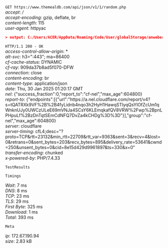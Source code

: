 `GET https://www.themealdb.com/api/json/v1/1/random.php`  
*accept*: */*  
*accept-encoding*: gzip, deflate, br  
*content-length*: 115  
*user-agent*: httpyac  
  
```json  
> output: C:/Users/ACER/AppData/Roaming/Code/User/globalStorage/anweber.vscode-httpyac/.httpyac/result6_receta.json  
```  
  
`HTTP/1.1 200 - OK`  
*access-control-allow-origin*: *  
*alt-svc*: h3=":443"; ma=86400  
*cf-cache-status*: DYNAMIC  
*cf-ray*: 909da37b8ad5f070-DFW  
*connection*: close  
*content-encoding*: br  
*content-type*: application/json  
*date*: Thu, 30 Jan 2025 01:20:17 GMT  
*nel*: {"success_fraction":0,"report_to":"cf-nel","max_age":604800}  
*report-to*: {"endpoints":[{"url":"https:\/\/a.nel.cloudflare.com\/report\/v4?s=tQATRXk9VF%2B%2B4fyLidnb4nqo3h2HyH1HawqSTlyqQsYIOfZcUm1qWnknUJy0UWCzULeE69mVNJa4SCsY6KLEmqkafQV8VRW%2Fwp%2BpnLPHpuLf%2BzDnTqtSEmCdNFQ7DvZa4kCHDg%3D%3D"}],"group":"cf-nel","max_age":604800}  
*server*: cloudflare  
*server-timing*: cfL4;desc="?proto=TCP&rtt=23132&min_rtt=22709&rtt_var=9363&sent=3&recv=4&lost=0&retrans=0&sent_bytes=203&recv_bytes=895&delivery_rate=53641&cwnd=250&unsent_bytes=0&cid=8e15d429d9961897&ts=330&x=0"  
*transfer-encoding*: chunked  
*x-powered-by*: PHP/7.4.33  
  
  
`TestResults`  
  
  
  
`Timings`  
  
*Wait*: 7 ms  
*DNS*: 8 ms  
*TCP*: 23 ms  
*TLS*: 29 ms  
*First Byte*: 325 ms  
*Download*: 1 ms  
*Total*: 393 ms  
  
  
`Meta`  
  
*ip*: 172.67.190.94  
*size*: 2.83 kB